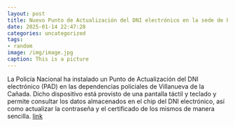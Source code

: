 ```yaml
---
layout: post
title: Nuevo Punto de Actualización del DNI electrónico en la sede de Policía Local
date: 2025-01-14 22:47:28
categories: uncategorized
tags:
- random
image: /img/image.jpg
caption: This is a picture
---
```

La Policía Nacional ha instalado un Punto de Actualización del DNI electrónico (PAD) en las dependencias policiales de Villanueva de la Cañada. Dicho dispositivo está provisto de una pantalla táctil y teclado y permite consultar los datos almacenados en el chip del DNI electrónico, así como actualizar la contraseña y el certificado de los mismos de manera sencilla.   [link](https://www.ayto-villacanada.es/noticias/nuevo-punto-de-actualizacion-del-dni-electronico-en-la-sede-de-policia-local/)
